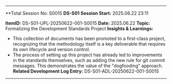********************************************************************************
**Total Session No: S0015
**DS-S01 Session Start:** 2025.06.22 23:11

**ItemID:** DS-S01-UPL-20250622-001-S0015
**Date:** 2025.06.22
**Topic:** Formalizing the Development Standards Project
**Insights & Learnings:**
* This collection of documents has been promoted to a first-class project, recognizing that the methodology itself is a key deliverable that requires its own lifecycle and version control.
* The process of setting up this project has already led to improvements in the standards themselves, such as adding the new rule for git commit messages. This demonstrates the value of the "dogfooding" approach.
**Related Development Log Entry:** DS-S01-ADL-20250622-001-S0015
---